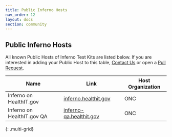 ```yaml
---
title: Public Inferno Hosts
nav_order: 12
layout: docs
section: community
---
```


## Public Inferno Hosts

All known Public Hosts of Inferno Test Kits are listed below. If you are interested in adding your Public Host to this table, [Contact Us](/about/who.html) or open a [Pull Request](https://github.com/inferno-framework/inferno-framework.github.io/blob/main/community/hosts.md).

| Name   | Link   | Host Organization |
|--------|--------|-------------------|
| Inferno on HealthIT.gov | [inferno.healthit.gov](https://inferno.healthit.gov) | ONC |
| Inferno on HealthIT.gov QA | [inferno-qa.healthit.gov](https://inferno-qa.healthit.gov) &emsp; | ONC |
{: .multi-grid}